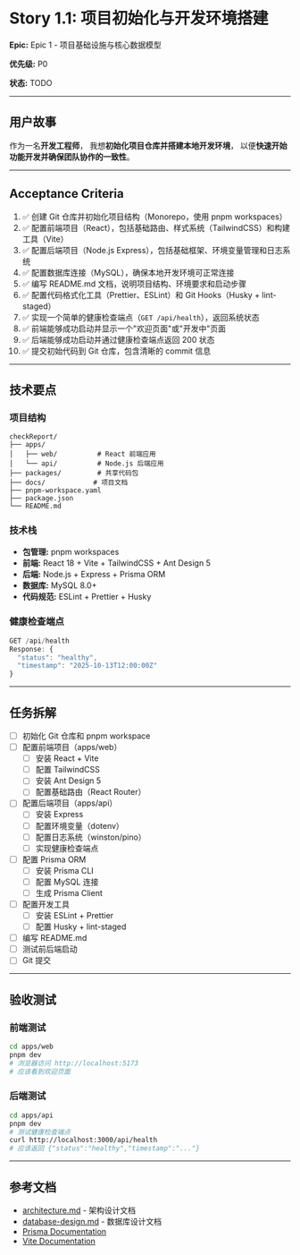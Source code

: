 # Story 1.1: 项目初始化与开发环境搭建

**Epic:** Epic 1 - 项目基础设施与核心数据模型

**优先级:** P0

**状态:** TODO

---

## 用户故事

作为一名**开发工程师**，
我想**初始化项目仓库并搭建本地开发环境**，
以便**快速开始功能开发并确保团队协作的一致性**。

---

## Acceptance Criteria

1. ✅ 创建 Git 仓库并初始化项目结构（Monorepo，使用 pnpm workspaces）
2. ✅ 配置前端项目（React），包括基础路由、样式系统（TailwindCSS）和构建工具（Vite）
3. ✅ 配置后端项目（Node.js Express），包括基础框架、环境变量管理和日志系统
4. ✅ 配置数据库连接（MySQL），确保本地开发环境可正常连接
5. ✅ 编写 README.md 文档，说明项目结构、环境要求和启动步骤
6. ✅ 配置代码格式化工具（Prettier、ESLint）和 Git Hooks（Husky + lint-staged）
7. ✅ 实现一个简单的健康检查端点（`GET /api/health`），返回系统状态
8. ✅ 前端能够成功启动并显示一个"欢迎页面"或"开发中"页面
9. ✅ 后端能够成功启动并通过健康检查端点返回 200 状态
10. ✅ 提交初始代码到 Git 仓库，包含清晰的 commit 信息

---

## 技术要点

### 项目结构
```
checkReport/
├── apps/
│   ├── web/          # React 前端应用
│   └── api/          # Node.js 后端应用
├── packages/         # 共享代码包
├── docs/            # 项目文档
├── pnpm-workspace.yaml
├── package.json
└── README.md
```

### 技术栈
- **包管理:** pnpm workspaces
- **前端:** React 18 + Vite + TailwindCSS + Ant Design 5
- **后端:** Node.js + Express + Prisma ORM
- **数据库:** MySQL 8.0+
- **代码规范:** ESLint + Prettier + Husky

### 健康检查端点
```javascript
GET /api/health
Response: {
  "status": "healthy",
  "timestamp": "2025-10-13T12:00:00Z"
}
```

---

## 任务拆解

- [ ] 初始化 Git 仓库和 pnpm workspace
- [ ] 配置前端项目（apps/web）
  - [ ] 安装 React + Vite
  - [ ] 配置 TailwindCSS
  - [ ] 安装 Ant Design 5
  - [ ] 配置基础路由（React Router）
- [ ] 配置后端项目（apps/api）
  - [ ] 安装 Express
  - [ ] 配置环境变量（dotenv）
  - [ ] 配置日志系统（winston/pino）
  - [ ] 实现健康检查端点
- [ ] 配置 Prisma ORM
  - [ ] 安装 Prisma CLI
  - [ ] 配置 MySQL 连接
  - [ ] 生成 Prisma Client
- [ ] 配置开发工具
  - [ ] 安装 ESLint + Prettier
  - [ ] 配置 Husky + lint-staged
- [ ] 编写 README.md
- [ ] 测试前后端启动
- [ ] Git 提交

---

## 验收测试

### 前端测试
```bash
cd apps/web
pnpm dev
# 浏览器访问 http://localhost:5173
# 应该看到欢迎页面
```

### 后端测试
```bash
cd apps/api
pnpm dev
# 测试健康检查端点
curl http://localhost:3000/api/health
# 应该返回 {"status":"healthy","timestamp":"..."}
```

---

## 参考文档

- [architecture.md](../architecture.md) - 架构设计文档
- [database-design.md](../database-design.md) - 数据库设计文档
- [Prisma Documentation](https://www.prisma.io/docs)
- [Vite Documentation](https://vitejs.dev)
